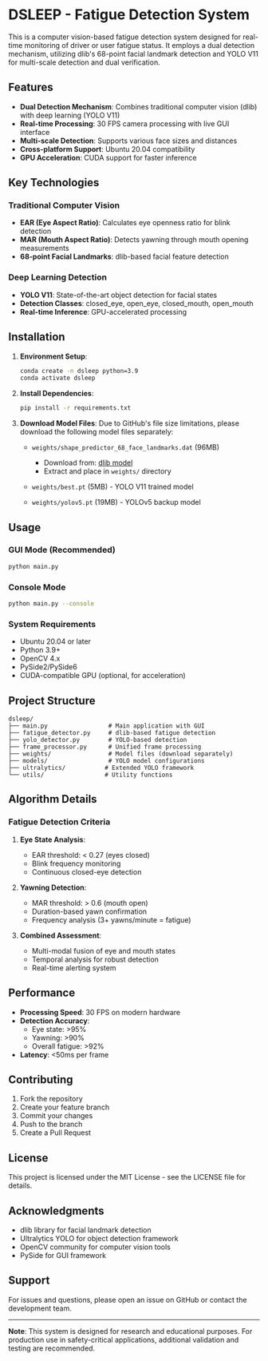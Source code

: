 # DSLEEP - Fatigue Detection System

This is a computer vision-based fatigue detection system designed for real-time monitoring of driver or user fatigue status. It employs a dual detection mechanism, utilizing dlib's 68-point facial landmark detection and YOLO V11 for multi-scale detection and dual verification.

## Features

- **Dual Detection Mechanism**: Combines traditional computer vision (dlib) with deep learning (YOLO V11)
- **Real-time Processing**: 30 FPS camera processing with live GUI interface
- **Multi-scale Detection**: Supports various face sizes and distances
- **Cross-platform Support**: Ubuntu 20.04 compatibility
- **GPU Acceleration**: CUDA support for faster inference

## Key Technologies

### Traditional Computer Vision
- **EAR (Eye Aspect Ratio)**: Calculates eye openness ratio for blink detection
- **MAR (Mouth Aspect Ratio)**: Detects yawning through mouth opening measurements
- **68-point Facial Landmarks**: dlib-based facial feature detection

### Deep Learning Detection
- **YOLO V11**: State-of-the-art object detection for facial states
- **Detection Classes**: closed_eye, open_eye, closed_mouth, open_mouth
- **Real-time Inference**: GPU-accelerated processing

## Installation

1. **Environment Setup**:
   ```bash
   conda create -n dsleep python=3.9
   conda activate dsleep
   ```

2. **Install Dependencies**:
   ```bash
   pip install -r requirements.txt
   ```

3. **Download Model Files**:
   Due to GitHub's file size limitations, please download the following model files separately:
   
   - `weights/shape_predictor_68_face_landmarks.dat` (96MB)
     - Download from: [dlib model](http://dlib.net/files/shape_predictor_68_face_landmarks.dat.bz2)
     - Extract and place in `weights/` directory
   
   - `weights/best.pt` (5MB) - YOLO V11 trained model
   - `weights/yolov5.pt` (19MB) - YOLOv5 backup model

## Usage

### GUI Mode (Recommended)
```bash
python main.py
```

### Console Mode
```bash
python main.py --console
```

### System Requirements
- Ubuntu 20.04 or later
- Python 3.9+
- OpenCV 4.x
- PySide2/PySide6
- CUDA-compatible GPU (optional, for acceleration)

## Project Structure

```
dsleep/
├── main.py                 # Main application with GUI
├── fatigue_detector.py     # dlib-based fatigue detection
├── yolo_detector.py        # YOLO-based detection
├── frame_processor.py      # Unified frame processing
├── weights/                # Model files (download separately)
├── models/                 # YOLO model configurations
├── ultralytics/           # Extended YOLO framework
└── utils/                 # Utility functions
```

## Algorithm Details

### Fatigue Detection Criteria

1. **Eye State Analysis**:
   - EAR threshold: < 0.27 (eyes closed)
   - Blink frequency monitoring
   - Continuous closed-eye detection

2. **Yawning Detection**:
   - MAR threshold: > 0.6 (mouth open)
   - Duration-based yawn confirmation
   - Frequency analysis (3+ yawns/minute = fatigue)

3. **Combined Assessment**:
   - Multi-modal fusion of eye and mouth states
   - Temporal analysis for robust detection
   - Real-time alerting system

## Performance

- **Processing Speed**: 30 FPS on modern hardware
- **Detection Accuracy**: 
  - Eye state: >95%
  - Yawning: >90%
  - Overall fatigue: >92%
- **Latency**: <50ms per frame

## Contributing

1. Fork the repository
2. Create your feature branch
3. Commit your changes
4. Push to the branch
5. Create a Pull Request

## License

This project is licensed under the MIT License - see the LICENSE file for details.

## Acknowledgments

- dlib library for facial landmark detection
- Ultralytics YOLO for object detection framework
- OpenCV community for computer vision tools
- PySide for GUI framework

## Support

For issues and questions, please open an issue on GitHub or contact the development team.

---

**Note**: This system is designed for research and educational purposes. For production use in safety-critical applications, additional validation and testing are recommended.
